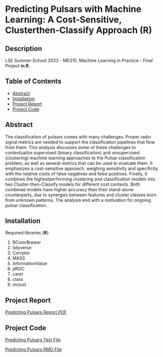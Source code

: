 # Predicting Pulsars with Machine Learning: A Cost-Sensitive, Clusterthen-Classify Approach (__R__)

## Description

LSE Summer School 2022 - ME315: Machine Learning in Practice - Final Project __in R__.

## Table of Contents

* [Abstract](#abstract)
* [Installation](#installation)
* [Project Report](#project-report)
* [Project Code](#project-code)

## Abstract

The classification of pulsars comes with many challenges. Proper radio signal metrics
are needed to support the classification pipelines that flow from them. This analysis
discusses some of these challenges to contextualize supervised (binary classification)
and unsupervised (clustering) machine learning approaches to the Pulsar
classification problem, as well as several metrics that can be used to evaluate them. It
emphasizes a cost-sensitive approach, weighing sensitivity and specificity with the
relative costs of false negatives and false positives. Finally, it combines the highestperforming clustering and classification models into two Cluster-then-Classify models for different cost contexts. Both combined models have higher accuracy than their
stand-alone counterparts, due to synergies between features and cluster classes born
from unknown patterns. The analysis end with a motivation for ongoing pulsar classification.

## Installation

Required libraries (__R__): 

1. RColorBrewer
2. tidyverse
3. Corrplot
4. MASS
5. InformationValue
6. pROC
7. caret
8. class
9. mclust

## Project Report

[Predicting Pulsars Report PDF](https://github.com/NetworkGestalt/Predicting-Pulsars/files/10339398/Predicting.Pulsars.Report.pdf)

## Project Code

[Predicting Pulsars Text File](https://github.com/NetworkGestalt/Predicting-Pulsars/files/10339408/Predicting.Pulsar.Source.txt)
 
[Predicting Pulsars RMD File](https://github.com/NetworkGestalt/Predicting-Pulsars/blob/main/Pulsar.Rmd)

